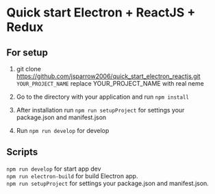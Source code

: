 # Quick start Electron + ReactJS + Redux

## For setup
1. git clone https://github.com/jsparrow2006/quick_start_electron_reactjs.git `YOUR_PROJECT_NAME`
   replace YOUR_PROJECT_NAME with real neme

2. Go to the directory with your application and run ```npm install```

3. After installation run ```npm run setupProject``` for settings your package.json and manifest.json 

4. Run ```npm run develop``` for develop

## Scripts
```npm run develop``` for start app dev  
```npm run electron-build``` for build Electron app.  
```npm run setupProject``` for settings your package.json and manifest.json.
